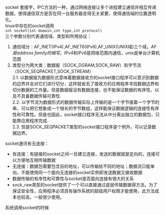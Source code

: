 socket 套接字，IPC方法的一种，通过网络连接让多个进程建立通信并相互传递数据，使得通信双方是否在同一台服务器变得无关紧要，使得通信端的位置透明化。  
linux中存在的socket调用  
`int socket(int domain,int type,int protocol)`  
三个参数分别代表通信域、类型和所用协议：
1. 通信域分：AF_INET(IPv4),AF_INET6(IPv6),AF_UNIX(UNIX域)三个域，*AF是address family的缩写*，IPv4和IPv6是网络范围内通信，unix是单台计算机范围
2. 类型分为两大类：数据报（SOCK_DGRAM,SOCK_RAW）和字节流（SOCK_SEQPACKET,SOCK_STREAM）  
  2.1. 以数据报为数据形式意味着数据接收方的socket接口程序可以意识到数据的边界并会对它们进行切分，这样就省去了接收方的应用程序寻找数据边界和切分数据的工作量。但是数据报没有数据连接，也不能保证数据的有序性，以及不具备数据传输可靠性.  
  2.2. 以字节流为数据形式的数据传输实际上传输的是一个字节接着一个字节的串，可以把它想象成一个很长的字节数组，这样能保证数据逻辑的连接性有序性和可靠性。但是也因此，socket接口程序无法从中分离出独立的数据包，只能靠应用程序完成.  
  2.3. 但是SOCK_SEQPACKET类型的socket接口程序是个例外，可以记录数据边界。  

socket通讯有无连接：
* 有连接：有链接的socket之间一旦建立连接，发送的数据就是定向的，连接可以方便地互相传输数据
* 无连接：数据包需要包含目的地址，可以传输给不同的地址；数据流只能单向，不能使用同一个面向无连接的socket实例即发送数据又接收数据
* 数据传输的有序性和可靠性与socket是否面向连接有很大的关系
* sock_raw类型的socket提供了一个可以直接通过底层传输数据得方法。为了保证安全性，应用程序必须具有操作系统的超级用户权限才能使用，此方法成本也较高，一般很少使用。

系统调用socket的时候
